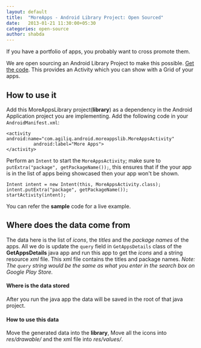 ```yaml
---
layout: default
title:  "MoreApps - Android Library Project: Open Sourced"
date:   2013-01-21 11:30:00+05:30
categories: open-source
author: shabda
---
```

If you have a portfolio of apps, you probably want to cross promote them.

We are open sourcing an Android Library Project to make this possible. [Get the code](https://github.com/agiliq/MoreApps). This provides an Activity which you can show with a Grid of your apps.

How to use it
-------------
Add this MoreAppsLibrary project(<b>library</b>) as a dependency in the Android Application project you are implementing.
Add the following code in your `AndroidManifest.xml`:

    <activity android:name="com.agiliq.android.moreappslib.MoreAppsActivity"
              android:label="More Apps">
    </activity>

Perform an `Intent` to start the `MoreAppsActivity`; make sure to `putExtra("package", getPackageName());`, this ensures that if the your app is in the list of apps being showcased then your app won't be shown.

    Intent intent = new Intent(this, MoreAppsActivity.class);
    intent.putExtra("package", getPackageName());
    startActivity(intent);

You can refer the **sample** code for a live example.

Where does the data come from
-----------------------------
The data here is the list of *icons*, the *titles* and the *package names* of the apps.
All we do is update the `query` field in `GetAppsDetails` class of the **GetAppsDetails** java app and run this app to get the *icons* and a string resource *xml* file.
This xml file contains the titles and package names.
*Note: The `query` string would be the same as what you enter in the search box on Google Play Store.*

#### Where is the data stored
After you run the java app the data will be saved in the root of that java project.

#### How to use this data
Move the generated data into the **library**,
Move all the icons into *res/drawable/* and the xml file into *res/values/*.




